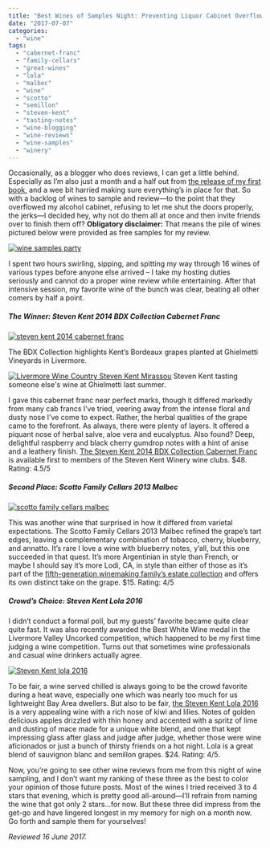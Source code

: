 ```yaml
---
title: "Best Wines of Samples Night: Preventing Liquor Cabinet Overflow Since 2017!"
date: "2017-07-07"
categories:
  - "wine"
tags:
  - "cabernet-franc"
  - "family-cellars"
  - "great-wines"
  - "lola"
  - "malbec"
  - "wine"
  - "scotto"
  - "semillon"
  - "steven-kent"
  - "tasting-notes"
  - "wine-blogging"
  - "wine-reviews"
  - "wine-samples"
  - "winery"
---
```


Occasionally, as a blogger who does reviews, I can get a little behind. Especially as I’m also just a month and a half out from [the release of my first book,](http://thegourmez.com/2017/05/16/pre-order-my-first-book-wings-unseen-flying-your-way-in-august/) and a wee bit harried making sure everything’s in place for that. So with a backlog of wines to sample and review—to the point that they overflowed my alcohol cabinet, refusing to let me shut the doors properly, the jerks—I decided hey, why not do them all at once and then invite friends over to finish them off? **Obligatory disclaimer:** That means the pile of wines pictured below were provided as free samples for my review.

[![wine samples party](http://s3.amazonaws.com/thegourmez-wpmedia/2017/07/Samples-Party-023-500x463.jpg)](http://s3.amazonaws.com/thegourmez-wpmedia/2017/07/Samples-Party-023.jpg)

I spent two hours swirling, sipping, and spitting my way through 16 wines of various types before anyone else arrived – I take my hosting duties seriously and cannot do a proper wine review while entertaining. After that intensive session, my favorite wine of the bunch was clear, beating all other comers by half a point.

##### The Winner: Steven Kent 2014 BDX Collection Cabernet Franc

[![steven kent 2014 cabernet franc](http://s3.amazonaws.com/thegourmez-wpmedia/2017/07/Samples-Party-009-500x481.jpg)](http://s3.amazonaws.com/thegourmez-wpmedia/2017/07/Samples-Party-009.jpg)

The BDX Collection highlights Kent’s Bordeaux grapes planted at Ghielmetti Vineyards in Livermore.




<div class="caption">

[![Livermore Wine Country Steven Kent Mirassou](http://s3.amazonaws.com/thegourmez-wpmedia/2016/11/WBC16-Livermore-008-500x363.jpg)](http://s3.amazonaws.com/thegourmez-wpmedia/2016/11/WBC16-Livermore-008.jpg) Steven Kent tasting someone else's wine at Ghielmetti last summer.</div>


I gave this cabernet franc near perfect marks, though it differed markedly from many cab francs I’ve tried, veering away from the intense floral and dusty nose I’ve come to expect. Rather, the herbal qualities of the grape came to the forefront. As always, there were plenty of layers. It offered a piquant nose of herbal salve, aloe vera and eucalyptus. Also found? Deep, delightful raspberry and black cherry gumdrop notes with a hint of anise and a leathery finish. [The Steven Kent 2014 BDX Collection Cabernet Franc](http://www.stevenkent.com/acquire/membership-opportunities/) is available first to members of the Steven Kent Winery wine clubs. $48. Rating: 4.5/5

##### Second Place: Scotto Family Cellars 2013 Malbec

[![scotto family cellars malbec](http://s3.amazonaws.com/thegourmez-wpmedia/2017/07/Samples-Party-006-403x500.jpg)](http://s3.amazonaws.com/thegourmez-wpmedia/2017/07/Samples-Party-006.jpg)

This was another wine that surprised in how it differed from varietal expectations. The Scotto Family Cellars 2013 Malbec refined the grape’s tart edges, leaving a complementary combination of tobacco, cherry, blueberry, and annatto. It’s rare I love a wine with blueberry notes, y’all, but this one succeeded in that quest. It’s more Argentinian in style than French, or maybe I should say it’s more Lodi, CA, in style than either of those as it’s part of the [fifth-generation winemaking family’s estate collection](http://scottocellars.com/focus-wine/scotto-family-cellars/) and offers its own distinct take on the grape. $15. Rating: 4/5

##### Crowd’s Choice: Steven Kent Lola 2016

I didn’t conduct a formal poll, but my guests’ favorite became quite clear quite fast. It was also recently awarded the Best White Wine medal in the Livermore Valley Uncorked competition, which happened to be my first time judging a wine competition. Turns out that sometimes wine professionals and casual wine drinkers actually agree.

[![Steven Kent lola 2016](http://s3.amazonaws.com/thegourmez-wpmedia/2017/07/Samples-Party-017-334x500.jpg)](http://s3.amazonaws.com/thegourmez-wpmedia/2017/07/Samples-Party-017.jpg)

To be fair, a wine served chilled is always going to be the crowd favorite during a heat wave, especially one which was nearly too much for us lightweight Bay Area dwellers. But also to be fair, [the Steven Kent Lola 2016](https://shop.stevenkent.com/SHOP.AMS?LEVEL=BOT&PART=750-16) is a very appealing wine with a rich nose of kiwi and lilies. Notes of golden delicious apples drizzled with thin honey and accented with a spritz of lime and dusting of mace made for a unique white blend, and one that kept impressing glass after glass and judge after judge, whether those were wine aficionados or just a bunch of thirsty friends on a hot night. Lola is a great blend of sauvignon blanc and semillon grapes. $24. Rating: 4/5.

Now, you’re going to see other wine reviews from me from this night of wine sampling, and I don’t want my ranking of these three as the best to color your opinion of those future posts. Most of the wines I tried received 3 to 4 stars that evening, which is pretty good all-around—I’ll refrain from naming the wine that got only 2 stars…for now. But these three did impress from the get-go and have lingered longest in my memory for nigh on a month now. Go forth and sample them for yourselves!

_Reviewed 16 June 2017._
